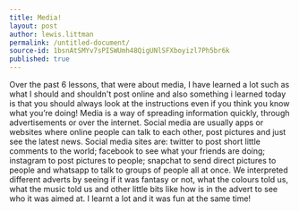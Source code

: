 ```yaml
---
title: Media!
layout: post
author: lewis.littman
permalink: /untitled-document/
source-id: 1bsnAtSMYv7sPISWUmh48QigUNlSFXboyizl7Ph5br6k
published: true
---
```

Over the past 6 lessons, that were about media, I have learned a lot such as what I should and shouldn't post online and also something i learned today is that you should always look at the instructions even if you think you know what you’re doing! Media is a way of spreading information quickly, through advertisements or over the internet. Social media are usually apps or websites where online people can talk to each other, post pictures and just see the latest news. Social media sites are: twitter to post short little comments to the world; facebook to see what your friends are doing; instagram to post pictures to people; snapchat to send direct pictures to people and whatsapp to talk to groups of people all at once. We interpreted different adverts by seeing if it was fantasy or not, what the colours told us, what the music told us and other little bits like how is in the advert to see who it was aimed at. I learnt a lot and it was fun at the same time!

